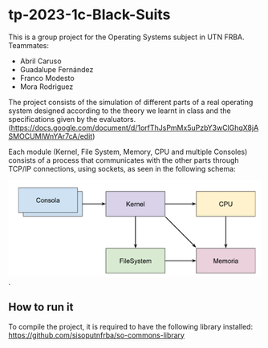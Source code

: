 
# tp-2023-1c-Black-Suits

This is a group project for the Operating Systems subject in UTN FRBA.
Teammates:
- Abril Caruso
- Guadalupe Fernández
- Franco Modesto
- Mora Rodriguez

The project consists of the simulation of different parts of a real operating system designed according to the theory we learnt in class and the specifications given by the evaluators. (https://docs.google.com/document/d/1orfThJsPmMx5uPzbY3wClGhqX8jASMOCUMlWnYAr7cA/edit)

Each module (Kernel, File System, Memory, CPU and multiple Consoles) consists of a process that communicates with the other parts through TCP/IP connections, using sockets, as seen in the following schema:

![System schema](./schema.png).

## How to run it
To compile the project, it is required to have the following library installed: https://github.com/sisoputnfrba/so-commons-library

